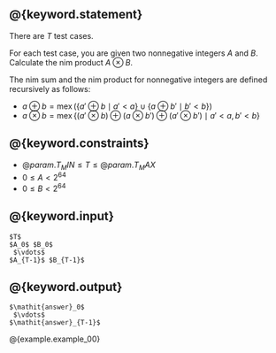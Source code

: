 ## @{keyword.statement}
There are $T$ test cases.

For each test case, you are given two nonnegative integers $A$ and $B$.
Calculate the nim product $A \otimes B$.

The nim sum and the nim product for nonnegative integers are defined recursively as follows:

- $a \oplus b = \operatorname{mex}(\lbrace a' \oplus b \mid a' < a \rbrace \cup \lbrace a \oplus b' \mid b' < b \rbrace)$
- $a \otimes b = \operatorname{mex}\lbrace (a' \otimes b) \oplus (a \otimes b') \oplus (a' \otimes b') \mid a' < a,\, b' < b \rbrace$

## @{keyword.constraints}

- $@{param.T_MIN} \le T \le @{param.T_MAX}$
- $0 \le A < 2^{64}$
- $0 \le B < 2^{64}$

## @{keyword.input}

~~~
$T$
$A_0$ $B_0$
 $\vdots$
$A_{T-1}$ $B_{T-1}$
~~~

## @{keyword.output}

~~~
$\mathit{answer}_0$
 $\vdots$
$\mathit{answer}_{T-1}$
~~~

@{example.example_00}
